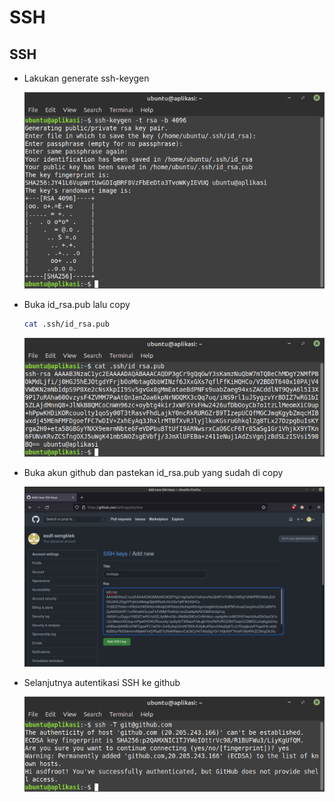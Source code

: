 # SSH

## SSH

-   Lakukan generate ssh-keygen

    ![gambar](assets/08sshkeygen.png)

-   Buka id_rsa.pub lalu copy
    ```sh
    cat .ssh/id_rsa.pub
    ```
    ![gambar](assets/09rsacopy.png)

-   Buka akun github dan pastekan id_rsa.pub yang sudah di copy

    ![gambar](assets/10sshgit.png)

-   Selanjutnya autentikasi SSH ke github

    ![gambar](assets/11sshauth.png)
